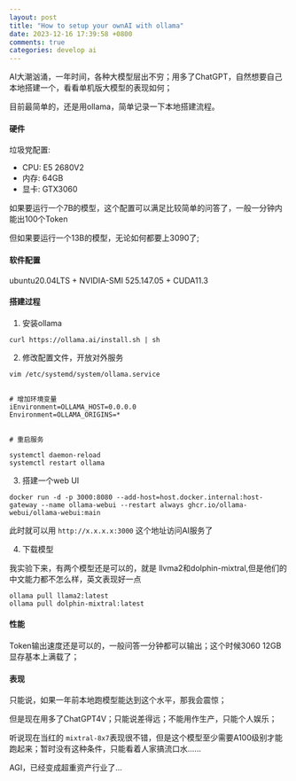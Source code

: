 ```yaml
---
layout: post
title: "How to setup your ownAI with ollama"
date: 2023-12-16 17:39:58 +0800
comments: true
categories: develop ai
---
```


AI大潮汹涌，一年时间，各种大模型层出不穷；用多了ChatGPT，自然想要自己本地搭建一个，看看单机版大模型的表现如何；

目前最简单的，还是用ollama，简单记录一下本地搭建流程。

<!-- more -->


#### 硬件

垃圾党配置:

* CPU: E5 2680V2
* 内存: 64GB
* 显卡: GTX3060

如果要运行一个7B的模型，这个配置可以满足比较简单的问答了，一般一分钟内能出100个Token

但如果要运行一个13B的模型，无论如何都要上3090了;


#### 软件配置

ubuntu20.04LTS + NVIDIA-SMI 525.147.05 + CUDA11.3


#### 搭建过程

1. 安装ollama

```
curl https://ollama.ai/install.sh | sh
```

2. 修改配置文件，开放对外服务

```
vim /etc/systemd/system/ollama.service


# 增加环境变量
iEnvironment=OLLAMA_HOST=0.0.0.0
Environment=OLLAMA_ORIGINS=*


# 重启服务

systemctl daemon-reload
systemctl restart ollama
```

3. 搭建一个web UI

```
docker run -d -p 3000:8080 --add-host=host.docker.internal:host-gateway --name ollama-webui --restart always ghcr.io/ollama-webui/ollama-webui:main
```

此时就可以用 `http://x.x.x.x:3000` 这个地址访问AI服务了

4. 下载模型

我实验下来，有两个模型还是可以的，就是 llvma2和dolphin-mixtral,但是他们的中文能力都不怎么样，英文表现好一点

```
ollama pull llama2:latest
ollama pull dolphin-mixtral:latest
```


#### 性能

Token输出速度还是可以的，一般问答一分钟都可以输出；这个时候3060 12GB显存基本上满载了；


#### 表现

只能说，如果一年前本地跑模型能达到这个水平，那我会震惊；

但是现在用多了ChatGPT4V；只能说差得远；不能用作生产，只能个人娱乐；

听说现在当红的 `mixtral-8x7`表现很不错，但是这个模型至少需要A100级别才能跑起来；暂时没有这种条件，只能看着人家搞流口水......

AGI，已经变成超重资产行业了...


